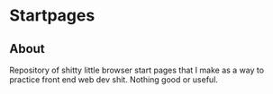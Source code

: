 # Startpages
## About
Repository of shitty little browser start pages that I make as a way to
practice front end web dev shit. Nothing good or useful.
